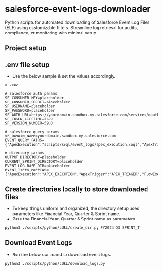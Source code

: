 # salesforce-event-logs-downloader
Python scripts for automated downloading of Salesforce Event Log Files (ELF) using customizable filters. Streamline log retrieval for audits, compliance, or monitoring with minimal setup.

## Project setup


## .env file setup
- Use the below sample & set the values accordingly.
```env
# .env

# salesforce auth params
SF_CONSUMER_KEY=placeholder
SF_CONSUMER_SECRET=placeholder
SF_USERNAME=placeholder
SF_PASSWORD=placeholder
SF_AUTH_URL=https://yourdomain.sandbox.my.salesforce.com/services/oauth2/token
SF_TOKEN_LIFETIME=3600
SF_VERSION_NUMBER=59.0

# salesforce query params
SF_DOMAIN_NAME=yourdomain.sandbox.my.salesforce.com
EVENT_QUERY_PAIRS={"ApexExecution":"scripts/soql/event_logs/apex_execution.soql","ApexTrigger":"scripts/soql/event_logs/apex_trigger.soql","FlowExecution":"scripts/soql/event_logs/flows.soql","ApexUnexpectedException":"scripts/soql/event_logs/apex_exceptions.soql","LightningPageView":"scripts/soql/event_logs/ltg_page_view.soql"}

# directory params
OUTPUT_DIRECTORY=placeholder
CURRENT_SPRINT_DIRECTORY=placeholder
EVENT_LOG_BASE_DIR=placeholder
EVENT_TYPES_MAPPING={"ApexExecution":"APEX_EXECUTION","ApexTrigger":"APEX_TRIGGER","FlowExecution":"FLOW_EXECUTION","ApexUnexpectedException":"APEX_UNEXPECTED_EXCEPTION","LightningPageView":"LIGHTNING_PAGE_VIEW","API":"API"}

```

## Create directories locally to store downloaded files
- To keep things uniform and organized, the directory setup uses parameters like Financial Year, Quarter & Sprint name.
- Pass the Financial Year, Quarter & Sprint name as parameters
```bash
python3 ./scripts/python/cURL/create_dir.py FY2024 Q3 SPRINT_T                                                                                                                                                                                                                                            
```

## Download Event Logs
- Run the below command to download event logs.
```bash
python3 ./scripts/python/cURL/download_logs.py
```